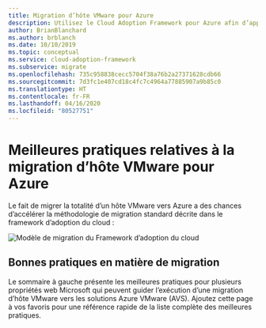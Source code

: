 ```yaml
---
title: Migration d’hôte VMware pour Azure
description: Utilisez le Cloud Adoption Framework pour Azure afin d’apprendre les bonnes pratiques de migration d’hôte VMware en vue de réduire la complexité et de normaliser le processus de migration.
author: BrianBlanchard
ms.author: brblanch
ms.date: 10/10/2019
ms.topic: conceptual
ms.service: cloud-adoption-framework
ms.subservice: migrate
ms.openlocfilehash: 735c958838cecc5704f38a76b2a27371628cdb66
ms.sourcegitcommit: 7d3fc1e407cd18c4fc7c4964a77885907a9b85c0
ms.translationtype: HT
ms.contentlocale: fr-FR
ms.lasthandoff: 04/16/2020
ms.locfileid: "80527751"
---
```

# <a name="vmware-host-migration-best-practices-for-azure"></a>Meilleures pratiques relatives à la migration d’hôte VMware pour Azure

Le fait de migrer la totalité d’un hôte VMware vers Azure a des chances d’accélérer la méthodologie de migration standard décrite dans le framework d’adoption du cloud :

![Modèle de migration du Framework d’adoption du cloud](../../_images/migrate/methodology.png)

## <a name="migration-best-practices"></a>Bonnes pratiques en matière de migration

Le sommaire à gauche présente les meilleures pratiques pour plusieurs propriétés web Microsoft qui peuvent guider l’exécution d’une migration d’hôte VMware vers les solutions Azure VMware (AVS). Ajoutez cette page à vos favoris pour une référence rapide de la liste complète des meilleures pratiques.
